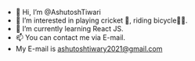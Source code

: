- 👋 Hi, I’m @AshutoshTiwari
- 👀 I’m interested in playing cricket 🏏, riding bicycle🚴‍♀️.
- 🌱 I’m currently learning React JS.
- 📫 You can contact me via E-mail.
- My E-mail is ashutoshtiwary2021@gmail.com

<!---
InCoderWeb/InCoderWeb is a ✨ special ✨ repository because its `README.md` (this file) appears on your GitHub profile.
You can click the Preview link to take a look at your changes.
--->
